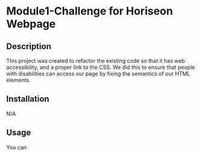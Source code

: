 # Module1-Challenge for Horiseon Webpage
## Description 
This project was created to refactor the existing code so that it has web accessibility, and a proper link to the CSS. We did this to ensure that people with disabilities can access our page by fixing the semantics of our HTML elements.

## Installation
N/A

## Usage
You can 